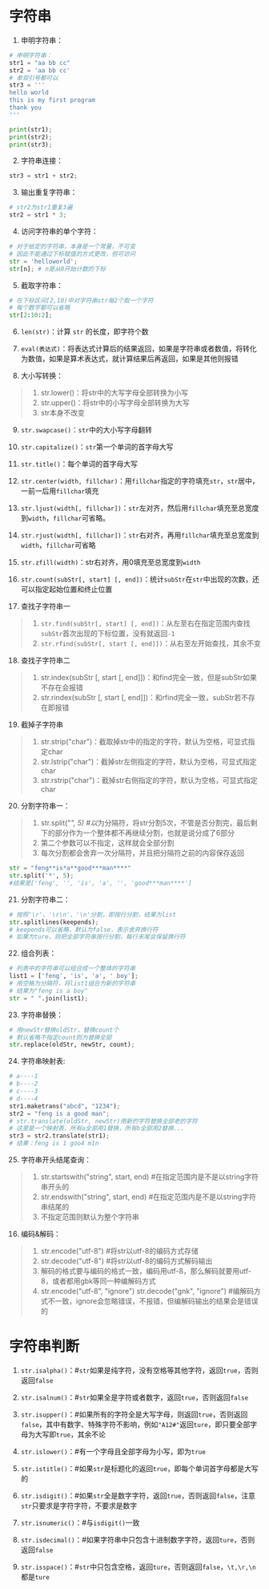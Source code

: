 # 字符串

1. 申明字符串：
```python
# 申明字符串：
str1 = "aa bb cc"
str2 = 'aa bb cc'
# 单双引号都可以
str3 = ''' 
hello world
this is my first program
thank you
'''

print(str1);
print(str2);
print(str3);
```

2. 字符串连接：
```python
str3 = str1 + str2;
```

3. 输出重复字符串：
```python
# str2为str1重复3遍
str2 = str1 * 3;
```

4. 访问字符串的单个字符：
```python
# 对于给定的字符串，本身是一个常量，不可变
# 因此不能通过下标赋值的方式更改，但可访问
str = 'helloworld';
str[n];	# n是从0开始计数的下标
```

5. 截取字符串：
```python
# 在下标区间[2,10)中对字符串str每2个取一个字符
# 每个数字都可以省略
str[2:10:2]; 
```

6. `len(str)`：计算 `str` 的长度，即字符个数

7. `eval(表达式)`：将表达式计算后的结果返回，如果是字符串或者数值，将转化为数值，如果是算术表达式，就计算结果后再返回，如果是其他则报错

8. 大小写转换：
> 1. str.lower()：将str中的大写字母全部转换为小写
> 2. str.upper()：将str中的小写字母全部转换为大写
> 3. str本身不改变

9. `str.swapcase()`：`str`中的大小写字母翻转

10. `str.capitalize()`：`str`第一个单词的首字母大写

11. `str.title()`：每个单词的首字母大写

12. `str.center(width, fillchar)`：用`fillchar`指定的字符填充`str`，`str`居中，一前一后用`fillchar`填充

13. `str.ljust(width[, fillchar])`：`str`左对齐，然后用`fillchar`填充至总宽度到`width`，`fillchar`可省略。

14. `str.rjust(width[, fillchar])`：`str`右对齐，再用`fillchar`填充至总宽度到`width`，`fillchar`可省略

15. `str.zfill(width)`：str右对齐，用0填充至总宽度到`width`

16. `str.count(subStr[, start] [, end])`：统计`subStr`在`str`中出现的次数，还可以指定起始位置和终止位置

17. 查找子字符串一
> 1. `str.find(subStr[, start] [, end])`：从左至右在指定范围内查找`subStr`首次出现的下标位置，没有就返回`-1`
> 2. `str.rfind(subStr[, start [, end]])`：从右至左开始查找，其余不变

18. 查找子字符串二
> 1. str.index(subStr [, start [, end]])：和find完全一致，但是subStr如果不存在会报错
> 2. str.rindex(subStr [, start [, end]])：和rfind完全一致，subStr若不存在即报错

19. 截掉子字符串
> 1. str.strip("char")：截取掉str中的指定的字符，默认为空格，可显式指定char
> 2. str.lstrip("char")：截掉str左侧指定的字符，默认为空格，可显式指定char
> 3. str.rstrip("char")：截掉str右侧指定的字符，默认为空格，可显式指定char

20. 分割字符串一：
> 1. str.split("*", 5)  #以*为分隔符，将str分割5次，不管是否分割完，最后剩下的部分作为一个整体都不再继续分割，也就是说分成了6部分
> 2. 第二个参数可以不指定，这样就会全部分割
> 3. 每次分割都会舍弃一次分隔符，并且把分隔符之前的内容保存返回
```python
str = "feng**is*a**good***man****"
str.split('*', 5);
#结果是['feng', '', 'is', 'a', '', 'good***man****']
```

21. 分割字符串二：
```python
# 按照'\r'、'\r\n'、'\n'分割，即按行分割，结果为list
str.splitlines(keepends);
# keepends可以省略，默认为false，表示舍弃换行符
# 如果为ture，则把全部字符串按行分割，每行末尾会保留换行符
```

22. 组合列表：
```python
# 列表中的字符串可以组合成一个整体的字符串
list1 = ['feng', 'is', 'a', ' boy'];
# 用空格为分隔符，将list1组合为新的字符串
# 结果为"feng is a boy"
str = " ".join(list1);
```

23. 字符串替换：
```python
# 用newStr替换oldStr，替换count个
# 默认省略不指定count则为替换全部
str.replace(oldStr, newStr, count);
```

24. 字符串映射表:
```python
# a----1
# b----2
# c----3
# d----4
str1.maketrans("abcd", "1234");
str2 = "feng is a good man";
# str.translate(oldStr, newStr)用新的字符替换全部老的字符
# 这里是一个映射表，所有a全部用1替换，所有b全部用2替换...
str3 = str2.translate(str1);
# 结果：feng is 1 goo4 m1n
```

25. 字符串开头结尾查询：
> 1. str.startswith("string", start, end)  #在指定范围内是不是以string字符串开头的
> 2. str.endswith("string", start, end)  #在指定范围内是不是以string字符串结尾的
> 3. 不指定范围则默认为整个字符串

16. 编码&解码：
> 1. str.encode("utf-8")  #将str以utf-8的编码方式存储
> 2. str.decode("utf-8")  #将str以utf-8的编码方式解码输出
> 3. 解码的格式要与编码的格式一致，编码用utf-8，那么解码就要用utf-8，或者都用gbk等同一种编解码方式
> 4. str.encode("utf-8", "ignore")  str.decode("gnk", "ignore")  #编解码方式不一致，ignore会忽略错误，不报错，但编解码输出的结果会是错误的

# 字符串判断

1. `str.isalpha()`：#`str`如果是纯字符，没有空格等其他字符，返回`true`，否则返回`false`

2. `str.isalnum()`：#`str`如果全是字符或者数字，返回`true`，否则返回`false`

3. `str.isupper()`：#如果所有的字符全是大写字母，则返回`true`，否则返回`false`，其中有数字、特殊字符不影响，例如`"A12#"`返回`ture`，即只要全部字母为大写即`true`，其余不论

4. `str.islower()`：#有一个字母且全部字母为小写，即为`true`

5. `str.istitle()`：#如果`str`是标题化的返回`true`，即每个单词首字母都是大写的

6. `str.isdigit()`：#如果`str`全是数字字符，返回`true`，否则返回`false`，注意`str`只要求是字符字符，不要求是数字

7. `str.isnumeric()`：#与`isdigit()`一致

8. `str.isdecimal()`：#如果字符串中只包含十进制数字字符，返回`ture`，否则返回`false`

9. `str.isspace()`：#`str`中只包含空格，返回`ture`，否则返回`false`，`\t,\r,\n`都是`ture`




